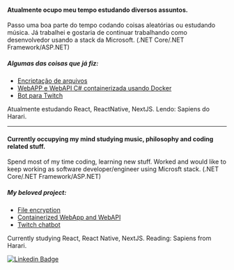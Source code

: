 #### Atualmente ocupo meu tempo estudando diversos assuntos.
Passo uma boa parte do tempo codando coisas aleatórias ou estudando música. Já trabalhei e gostaria de continuar trabalhando como desenvolvedor usando a stack da Microsoft. (.NET Core/.NET Framework/ASP.NET)

##### Algumas das coisas que já fiz:
* [Encriptação de arquivos](https://github.com/gabesantos1/RSAEncryption)
* [WebAPP e WebAPI C# containerizada usando Docker](https://github.com/gabesantos1/docker-compose-learning)
* [Bot para Twitch](https://github.com/gabesantos1/twitchbot)

Atualmente estudando React, ReactNative, NextJS.
Lendo: Sapiens do Harari.

---

#### Currently occupying my mind studying music, philosophy and coding related stuff.
Spend most of my time coding, learning new stuff. Worked and would like to keep working as software developer/engineer using Microsft stack. (.NET Core/.NET Framework/ASP.NET)

##### My beloved project:
* [File encryption](https://github.com/gabesantos1/RSAEncryption)
* [Containerized WebApp and WebAPI](https://github.com/gabesantos1/docker-compose-learning)
* [Twitch chatbot](https://github.com/gabesantos1/twitchbot)

Currently studying React, React Native, NextJS.
Reading: Sapiens from Harari.

[![Linkedin Badge](https://img.shields.io/badge/-LinkedIn-blue?style=flat-square&logo=Linkedin&logoColor=white&link=https://www.linkedin.com/in/gabesantos1/)](https://www.linkedin.com/in/gabesantos1/)
